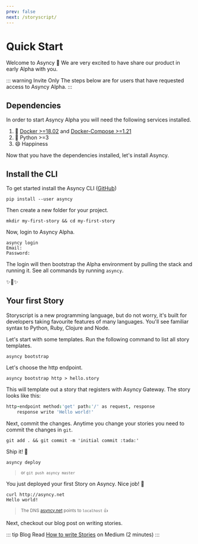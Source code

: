```yaml
---
prev: false
next: /storyscript/
---
```


# Quick Start

Welcome to Asyncy :tada: We are very excited to have share our product in early Alpha with you.

::: warning Invite Only
The steps below are for users that have requested access to Asyncy Alpha.
:::

## Dependencies

In order to start Asyncy Alpha you will need the following services installed.

1. :whale: [Docker >=18.02](https://docs.docker.com/install/) and [Docker-Compose >=1.21](https://docs.docker.com/compose/install/)
2. :snake: Python >=3
3. :smile: Happiness

Now that you have the dependencies installed, let's install Asyncy.

## Install the CLI
To get started install the Asyncy CLI ([GitHub](https://github.com/asyncy/cli))

```shell
pip install --user asyncy
```

Then create a new folder for your project.

```shell
mkdir my-first-story && cd my-first-story
```

Now, login to Asyncy Alpha.

```shell
asyncy login
Email:
Password:
```

The login will then bootstrap the Alpha environment by pulling the stack and running it. See all commands by running `asyncy`.

:sparkles::cake::sparkles:

## Your first Story

Storyscript is a new programming language, but do not worry, it's built for developers taking favourite features of many languages. You'll see familiar syntax to Python, Ruby, Clojure and Node.

Let's start with some templates. Run the following command to list all story templates.

```shell
asyncy bootstrap
```

Let's choose the http endpoint.

```shell
asyncy bootstrap http > hello.story
```

This will template out a story that registers with Asyncy Gateway.
The story looks like this:

```coffeescript
http-endpoint method:'get' path:'/' as request, response
    response write 'Hello world!'
```

Next, commit the changes. Anytime you change your stories you need to commit the changes in `git`.

```shell
git add . && git commit -m 'initial commit :tada:'
```

Ship it! :rocket:

```shell
asyncy deploy
```
> <small>or `git push asyncy master`</small>

You just deployed your first Story on Asyncy. Nice job! :tada:

```shell
curl http://asyncy.net
Hello world!
```

> <small>The DNS [asyncy.net](http://asyncy.net) points to `localhost` :thumbsup:</small>

Next, checkout our blog post on writing stories.

::: tip Blog
Read [How to write Stories](https://medium.com/asyncy/how-to-write-stories-a7cffd270225) on Medium (2 minutes)
:::
